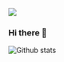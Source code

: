 [![](https://img.shields.io/badge/Linkedin)](https://www.linkedin.com/in/eliasheinzen/)

### Hi there 👋

![Github stats](https://github-readme-stats.vercel.app/api?username=eliasheinzen)

<!--
**eliasheinzen/eliasheinzen** is a ✨ _special_ ✨ repository because its `README.md` (this file) appears on your GitHub profile.

Here are some ideas to get you started:

- 🔭 I’m currently working on ...
- 🌱 I’m currently learning ...
- 👯 I’m looking to collaborate on ...
- 🤔 I’m looking for help with ...
- 💬 Ask me about ...
- 📫 How to reach me: ...
- 😄 Pronouns: ...
- ⚡ Fun fact: ...
-->
